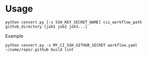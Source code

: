 # Usage

```
python convert.py [-s SSH_KEY_SECRET_NAME] cci_workflow_path github_directory [job1 job2 job3...]
```

Example
```
python convert.py -s MY_CI_SSH_GITHUB_SECRET workflow.yaml ~/some/repo/.github build lint
```
